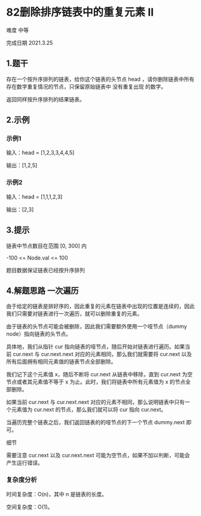 # 82删除排序链表中的重复元素 II
难度 中等 

完成日期 2021.3.25
## 1.题干
存在一个按升序排列的链表，给你这个链表的头节点 head ，请你删除链表中所有存在数字重复情况的节点，只保留原始链表中 没有重复出现 的数字。

返回同样按升序排列的结果链表。
## 2.示例
### 示例1
输入：head = [1,2,3,3,4,4,5]

输出：[1,2,5]
### 示例2
输入：head = [1,1,1,2,3]

输出：[2,3]
## 3.提示
链表中节点数目在范围 [0, 300] 内

-100 <= Node.val <= 100

题目数据保证链表已经按升序排列

## 4.解题思路 一次遍历
由于给定的链表是排好序的，因此重复的元素在链表中出现的位置是连续的，因此我们只需要对链表进行一次遍历，就可以删除重复的元素。

由于链表的头节点可能会被删除，因此我们需要额外使用一个哑节点（dummy node）指向链表的头节点。

具体地，我们从指针 cur 指向链表的哑节点，随后开始对链表进行遍历。如果当前 cur.next 与 cur.next.next 对应的元素相同，那么我们就需要将 cur.next 以及所有后面拥有相同元素值的链表节点全部删除。

我们记下这个元素值 x，随后不断将 cur.next 从链表中移除，直到 cur.next 为空节点或者其元素值不等于 x 为止。此时，我们将链表中所有元素值为 x 的节点全部删除。

如果当前 cur.next 与 cur.next.next 对应的元素不相同，那么说明链表中只有一个元素值为 cur.next 的节点，那么我们就可以将 cur 指向 cur.next。

当遍历完整个链表之后，我们返回链表的的哑节点的下一个节点 dummy.next 即可。

细节

需要注意 cur.next 以及 cur.next.next 可能为空节点，如果不加以判断，可能会产生运行错误。

### 复杂度分析
时间复杂度：O(n)，其中 n 是链表的长度。

空间复杂度：O(1)。